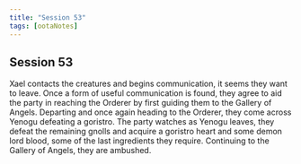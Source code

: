 ```yaml
---
title: "Session 53"
tags: [ootaNotes]
---
```

## Session 53
Xael contacts the creatures and begins communication, it seems they want to leave. Once a form of useful communication is found, they agree to aid the party in reaching the Orderer by first guiding them to the Gallery of Angels. Departing and once again heading to the Orderer, they come across Yenogu defeating a goristro. The party watches as Yenogu leaves, they defeat the remaining gnolls and acquire a goristro heart and some demon lord blood, some of the last ingredients they require. Continuing to the Gallery of Angels, they are ambushed. 